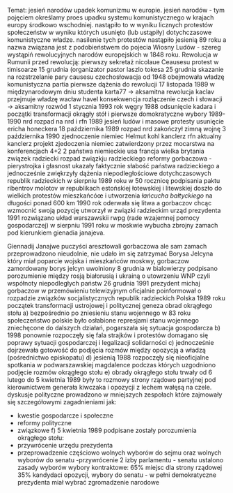 Temat: jesień narodów upadek komunizmu w europie. 
jesień narodów - tym pojęciem określamy proes upadku systemu komunistycznego w krajach europy środkowo wschodniej. nastąpiło to w wyniku licznych protestów społeczeństw w wyniku których usunięto (lub ustąpiły) dotychczasowe komunistyczne władze. nasilenie tych protestów nastąpiło jesienią 89 roku a nazwa związana jest z podobieństwem do pojecia Wiosny Ludów - szereg wystąpiń rewolucyjnych narodów europejskich w 1848 roku.
Rewolucja w Rumunii 
przed rewolucją: 
pierwszy sekretaż nicolaue Ceausesu
protest w timisoarze 15 grudnia (organizator pastor laszlo tokesa
25 grudnia skazanie na rozstrzelanie pary causesu
czechosłowacja
od 1948 obejmowała władzę komunistyczna partia
pierwsze dążenia do rewolucji 17 listopada 1989 w międzynarodowym dniu studenta 
karta77 → aksamitna rewolucja kaclav
przejmuje władzę wacław havel 
konsekwencja rozlączenie czech i słowacji → aksamitny rozwód 1 stycznia 1993 rok
węgry 
1988 odsunięcie kadara i początki transformacji
okrągły stół i pierwsze domokratyczne wybory 1989-1990 
nrd
rozpad na nrd i rfn 
1989 jesień ludów i masowe protesty 
usunięcie ericha honeckera 18 października 1989
rozpad nrd zakończył zimną wojnę 
3 października 1990 zjednoczenie niemiec 
Helmut kohl kanclerz rfn aktualny kanclerz 
projekt zjedoczenia niemiec zatwierdzony przez mocarstwa na konferencjach 4+2 2 państwa niemieckie usa francja wielka brytania związek radziecki 
rozpad związkju radzieckiego 
reformy gorbaczowa - pierystrojka i głasnost ukazały faktycznie słabość państwa radzieckiego a jednocześnie zwiękrzyły dążenia niepodległościowe dotychczasowych republik radzieckich 
w sierpniu 1989 roku w 50 rocznicę podpisania paktu ribentrov molotov w republikach estońskiej łotewskiej i litewskiej doszło do wielkich protestów mieszkańcóœ i utworzenia _łańcucha bałtyckiego_ na długości ponad 600 km 
1990 rok oderwała się litwa a gorbaczov chcąc wzmocnić swoją pozycję utworzył w związki radzieckim urząd prezydenta 
1991 rozwiązano układ warszawskii rwpg (rade wzajemnej pomocy gospodarczej) 
w sierpniu 1991 roku w moskwie wybucha zbrojny zamach pod kierunkiem gienadia janajeva. 

Giennadij Janajwe puczyści aresztowali gorbaczowa ale sam zamach przeprowadzono nieudolnie, nie udało im się zatrzymać Borysa Jelcyna który miał poparcie wojska i mieszkańców moskwy, gorbaczow zamordowany borys jelcyn uwolniony 
8 grudnia w bialowierzy podpisano porozumienie między rosją białorusią i ukrainą o utowrzeniu WNP czyli współnoty niepodległych państw
26 grudnia 1991 prezydent michaj gorbaczow w przemówieniu telewizyjnym oficjalnie poinformował o rozpadzie związków socjalistycznych republik radzieckich
Polska 1989 roku początek transformacji ustrojowej i politycznej 
geneza obrad okrągłego stołu 
a) bezpośrednio po zniesieniu stanu wojennego w 83 roku społeczeństwo polskie było osłabione represjami stanu wojennego zniechęcone do dalszych działań, pogarszała się sytuacja gospodarcza 
b) 1998 ponownie rozpoczęły się fala strajków i protestów domagano się poprawy sytuacji gospodarczej i legalizacji solidarności
c) jednocześnie dojrzewała gotowość do podjęcia rozmów między opozycją a władzą (pośrednictwo episkopatu)
d) jesienią 1988 rozpoczęły się nieoficjalne spotkania w podwarszawskiej magdalence podczas których uzgodniono podjęcie rozmów okrągłego stołu 
e) obrady okrągłego stołu trwały od 6 lutego do 5 kwietnia 1989 były to rozmowy strony rządowo partyjnej pod kierownictwem generała kiwczaka i opozycji z lechem wałęsą na czele. 
dyskusje polityczne prowadzono w mniejszych zespołach które zajmowały się szczegółowymi zagadnieniami jak: 
- kwestie gospodarcze i społeczne
- reformy polityczne
- związkowe 
f) 5 kwietnia 1989 podpisane zostały porozumienia okrągłego stołu: 
- przywrócenie urzędu prezydenta 
- przeprowadzenie częściowo wolnych wyborów do sejmu oraz wolnych wyborów do senatu 
-przywrócenie 2 izby parlamentu - senatu
ustalono zasady wyborów wybory kontraktowe: 65% miejsc dla strony rządowej 35% kandydaci opozycji, wybory do senatu - w pełni demokratyczne prezydenta miał wybrać zgromadzenie narodowe 
